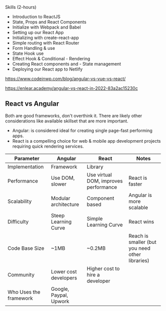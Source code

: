 
Skills (2-hours)  
- Introduction to ReactJS
- State, Props and React Components
- Initialize with Webpack and Babel
- Setting up our React App
- Initializing with create-react-app
- Simple routing with React Router
- Form Handling & use
- State Hook use
- Effect Hook & Conditional - Rendering
- Creating React components and - State management
- Deploying our React app to Netlify



https://www.codeinwp.com/blog/angular-vs-vue-vs-react/

https://enlear.academy/angular-vs-react-in-2022-83a2ac15230c

## React vs Angular

Both are good frameworks, don't overthink it.  There are likely other considerations like available skillset that are more important.

- Angular:  is considered ideal for creating single page-fast performing apps.
- React is a compelling choice for web & mobile app development projects requiring quick rendering services. 

| Parameter              | Angular                | React                                 | Notes                                           |
| ---------------------- | ---------------------- | ------------------------------------- | ----------------------------------------------- |
| Implementation         | Framework              | Library                               |                                                 |
| Performance            | Use DOM, slower        | Use virtual DOM, improves performance | React is faster                                 |
| Scalability            | Modular architecture   | Component based                       | Angular is more scalable                        |
| Difficulty             | Steep Learning Curve   | Simple Learning Curve                 | React wins                                      |
| Code Base Size         | ~1MB                   | ~0.2MB                                | Reach is smaller (but you need other libraries) |
| Community              | Lower cost developers  | Higher cost to hire a developer       |                                                 |
| Who Uses the framework | Google, Paypal, Upwork |                                       |                                                 |

